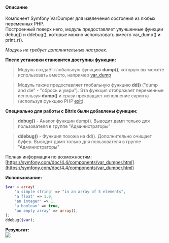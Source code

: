 
#### Описание  
Компонент Symfony VarDumper для извлечения состояния из любых переменных PHP.  
Построенный поверх него, модуль предоставляет улучшенные функции debug() и ddebug(), которые можно использовать вместо var_dump() и print_r().  

*Модуль не требует дополнительных настроек.*  

**После установки становится доступны функции:**  
> Модуль создаёт глобальную функцию  **dump()**, которую вы можете
> использовать вместо, например [var_dump](https://secure.php.net/manual/en/function.var-dump.php)

> Модуль также предоставляет глобальную функцию  **dd()**  ("dump and
> die" - "сбрось и умри"). 
> Эта функция отображает переменные используя  **dump()**  и сразу прекращает исполнение скрипта (используя функцию PHP  [exit](https://secure.php.net/manual/en/function.exit.php)).

  
**Специально для работы с Bitrix были добавлены функции:**  
> **debug()**  - Аналог функции dump(). Выводит дамп только для пользователя в группе "Администраторы"

> **ddebug()**  - Функция похожа на dd(). Дополнительно очищает буфер. Выводит дамп только для пользователя в группе "Администраторы"

Полная информация по возможностям:  
[https://symfony.com/doc/4.4/components/var_dumper.html](https://symfony.com/doc/4.4/components/var_dumper.html)
  
**Использование:**  
```php
$var = array(  
    'a simple string' => "in an array of 5 elements",  
    'a float' => 1.0,  
    'an integer' => 1,  
    'a boolean' => true,  
    'an empty array' => array(),  
);  
ddebug($var);  
```
      
**Результат:**  
![](https://symfony.com/doc/4.0/_images/01-simple.png)  
  
